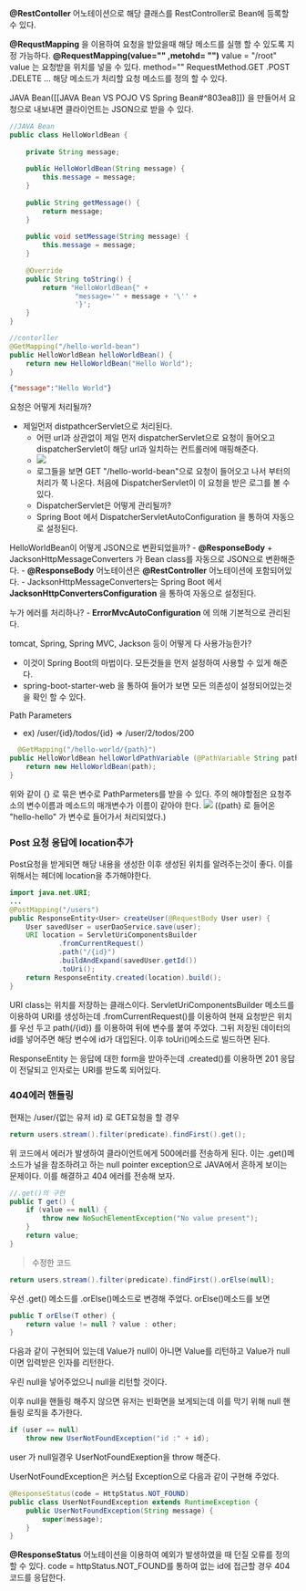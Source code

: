 **@RestContoller** 어노테이션으로 해당 클래스를 RestController로 Bean에 등록할 수 있다.

**@RequstMapping** 을 이용하여 요청을 받았을때 해당 메소드를 실행 할 수 있도록 지정 가능하다.
**@RequestMapping(value="" ,metohd= "")**
value = "/root" value 는 요청받을 위치를 넣을 수 있다.
method="" RequestMethod.GET .POST .DELETE ... 해당 메소드가 처리할 요청 메소드를 정의 할 수 있다.


JAVA Bean([[JAVA Bean VS POJO VS Spring Bean#^803ea8]]) 을 만들어서 요청으로 내보내면 클라이언트는 JSON으로 받을 수 있다.

```JAVA
//JAVA Bean
public class HelloWorldBean {  
  
    private String message;  
  
    public HelloWorldBean(String message) {  
        this.message = message;  
    }  
  
    public String getMessage() {  
        return message;  
    }  
  
    public void setMessage(String message) {  
        this.message = message;  
    }  
  
    @Override  
    public String toString() {  
        return "HelloWorldBean{" +  
                "message='" + message + '\'' +  
                '}';  
    }  
}
```

```JAVA
//contorller
@GetMapping("/hello-world-bean")  
public HelloWorldBean helloWorldBean() {  
    return new HelloWorldBean("Hello World");  
}
```

```JSON
{"message":"Hello World"}
```



요청은 어떻게 처리될까?
- 제일먼저 distpathcerServlet으로 처리된다.
	- 어떤 url과 상관없이 제일 먼저 dispatcherServlet으로 요청이 들어오고 dispatcherServlet이 해당 url과 일치하는 컨트롤러에 매핑해준다.
	- ![](https://i.imgur.com/gHEg3ol.png)
	- 로그들을 보면 GET "/hello-world-bean"으로 요청이 들어오고 나서 부터의 처리가 쭉 나온다. 처음에 DispatcherServlet이 이 요청을 받은 로그를 볼 수 있다.
	- DispatcherServlet은 어떻게 관리될까?
	- Spring Boot 에서 DispatcherServletAutoConfiguration 을 통하여 자동으로 설정된다.

HelloWorldBean이 어떻게 JSON으로 변환되었을까?
	- **@ResponseBody** + JacksonHttpMessageConverters 가 Bean class를 자동으로 JSON으로 변환해준다.
	- **@ResponseBody** 어노테이션은 **@RestController** 어노테이션에 포함되어있다.
	- JacksonHttpMessageConverters는 Spring Boot 에서**JacksonHttpConvertersConfiguration** 을 통하여 자동으로 설정된다.

누가 에러를 처리하나?
	- **ErrorMvcAutoConfiguration** 에 의해 기본적으로 관리된다.

tomcat, Spring, Spring MVC, Jackson 등이 어떻게 다 사용가능한가?
- 이것이 Spring Boot의 마법이다. 모든것들을 먼저 설정하여 사용할 수 있게 해준다.
- spring-boot-starter-web 을 통하여 들어가 보면 모든 의존성이 설정되어있는것을 확인 할 수 있다.


Path Parameters
- ex) /user/{id}/todos/{id} => /user/2/todos/200
```JAVA
  @GetMapping("/hello-world/{path}")  
public HelloWorldBean helloWorldPathVariable (@PathVariable String path) {  
    return new HelloWorldBean(path);  
}
```
위와 같이 {} 로 묶은 변수로 PathParmeters를 받을 수 있다. 주의 해야할점은 요청주소의 변수이름과 메소드의 매개변수가 이름이 같아야 한다.
![](https://i.imgur.com/F0jkqZ7.png)
({path} 로 들어온 "hello-hello" 가 변수로 들어가서 처리되었다.)



### Post 요청 응답에 location추가
Post요청을 받게되면 해당 내용을 생성한 이후 생성된 위치를 알려주는것이 좋다.
이를 위해서는 헤더에 location을 추가해야한다.
```JAVA
import java.net.URI;
...
@PostMapping("/users")  
public ResponseEntity<User> createUser(@RequestBody User user) {  
    User savedUser = userDaoService.save(user);  
    URI location = ServletUriComponentsBuilder  
            .fromCurrentRequest()  
            .path("/{id}")  
            .buildAndExpand(savedUser.getId())  
            .toUri();  
    return ResponseEntity.created(location).build();  
}
```
URI class는 위치를 저장하는 클래스이다. ServletUriComponentsBuilder 메소드를 이용하여 URI를 생성하는데 .fromCurrentRequest()를 이용하여 현재 요청받은 위치를 우선 두고 path(/{id}) 를 이용하여 뒤에 변수를 붙여 주었다. 그뒤 저장된 데이터의 id를 넣어주면 해당 변수에 id가 대입된다. 이후 toUri()메소드로 빌드하면 된다.

ResponseEntity 는 응답에 대한 form을 받아주는데 .created()를 이용하면 201 응답이 전달되고 인자로는 URI를 받도록 되어있다.


### 404에러 핸들링
현재는 /user/{없는 유저 id} 로 GET요청을 할 경우 
```JAVA
return users.stream().filter(predicate).findFirst().get();
```
위 코드에서 에러가 발생하여 클라이언트에게 500에러를 전송하게 된다. 이는 .get()메소드가 널을 참조하려고 하는 null pointer exception으로 JAVA에서 흔하게 보이는 문제이다. 이를 해결하고 404 에러를 전송해 보자.
```JAVA
//.get()의 구현
public T get() {  
    if (value == null) {  
        throw new NoSuchElementException("No value present");  
    }  
    return value;  
}
```




> 수정한 코드
```JAVA
return users.stream().filter(predicate).findFirst().orElse(null);
```

우선 .get() 메소드를 .orElse()메소드로 변경해 주었다. orElse()메소드를 보면
```JAVA
public T orElse(T other) {  
    return value != null ? value : other;  
}
```
다음과 같이 구현되어 있는데 Value가 null이 아니면 Value를 리턴하고
Value가 null이면 입력받은 인자를 리턴한다.

우린 null을 넣어주었으니 null을 리턴할 것이다.

이후 null을 핸들링 해주지 않으면 유저는 빈화면을 보게되는데 이를 막기 위해 null 핸들링 로직을 추가한다.
```JAVA
if (user == null)  
    throw new UserNotFoundException("id :" + id);
```
user 가 null일경우 UserNotFoundExeption을 throw 해준다.

UserNotFoundException은 커스텀 Exception으로 다음과 같이 구현해 주었다.
```JAVA
@ResponseStatus(code = HttpStatus.NOT_FOUND)  
public class UserNotFoundException extends RuntimeException {  
    public UserNotFoundException(String message) {  
        super(message);  
    }  
}
```
**@ResponseStatus** 어노테이션을 이용하여 예외가 발생하였을 때 던질 오류를 정의할 수 있다. code = httpStatus.NOT_FOUND를 통하여 없는 id에 접근할 경우 404코드를 응답한다.